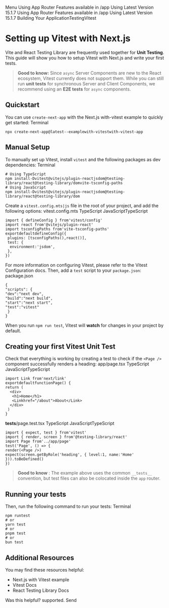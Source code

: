 Menu
Using App Router
Features available in /app
Using Latest Version
15.1.7
Using App Router
Features available in /app
Using Latest Version
15.1.7
Building Your ApplicationTestingVitest
# Setting up Vitest with Next.js
Vite and React Testing Library are frequently used together for **Unit Testing**. This guide will show you how to setup Vitest with Next.js and write your first tests.
> **Good to know:** Since `async` Server Components are new to the React ecosystem, Vitest currently does not support them. While you can still run **unit tests** for synchronous Server and Client Components, we recommend using an **E2E tests** for `async` components.
## Quickstart
You can use `create-next-app` with the Next.js with-vitest example to quickly get started:
Terminal
```
npx create-next-app@latest--examplewith-vitestwith-vitest-app
```

## Manual Setup
To manually set up Vitest, install `vitest` and the following packages as dev dependencies:
Terminal
```
# Using TypeScript
npm install-Dvitest@vitejs/plugin-reactjsdom@testing-library/react@testing-library/domvite-tsconfig-paths
# Using JavaScript
npm install-Dvitest@vitejs/plugin-reactjsdom@testing-library/react@testing-library/dom
```

Create a `vitest.config.mts|js` file in the root of your project, and add the following options:
vitest.config.mts
TypeScript
JavaScriptTypeScript
```
import { defineConfig } from'vitest/config'
import react from'@vitejs/plugin-react'
import tsconfigPaths from'vite-tsconfig-paths'
exportdefaultdefineConfig({
 plugins: [tsconfigPaths(),react()],
 test: {
  environment:'jsdom',
 },
})
```

For more information on configuring Vitest, please refer to the Vitest Configuration docs.
Then, add a `test` script to your `package.json`:
package.json
```
{
"scripts": {
"dev":"next dev",
"build":"next build",
"start":"next start",
"test":"vitest"
 }
}
```

When you run `npm run test`, Vitest will **watch** for changes in your project by default.
## Creating your first Vitest Unit Test
Check that everything is working by creating a test to check if the `<Page />` component successfully renders a heading:
app/page.tsx
TypeScript
JavaScriptTypeScript
```
import Link from'next/link'
exportdefaultfunctionPage() {
return (
  <div>
   <h1>Home</h1>
   <Linkhref="/about">About</Link>
  </div>
 )
}
```

__tests__/page.test.tsx
TypeScript
JavaScriptTypeScript
```
import { expect, test } from'vitest'
import { render, screen } from'@testing-library/react'
import Page from'../app/page'
test('Page', () => {
render(<Page />)
expect(screen.getByRole('heading', { level:1, name:'Home' })).toBeDefined()
})
```

> **Good to know** : The example above uses the common `__tests__` convention, but test files can also be colocated inside the `app` router.
## Running your tests
Then, run the following command to run your tests:
Terminal
```
npm runtest
# or
yarn test
# or
pnpm test
# or
bun test
```

## Additional Resources
You may find these resources helpful:
  * Next.js with Vitest example
  * Vitest Docs
  * React Testing Library Docs


Was this helpful?
supported.
Send
